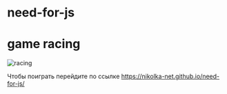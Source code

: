 # need-for-js
# game racing

![racing](https://downloader.disk.yandex.ru/preview/c197cbe1ff4f19ff0a8654c343ca278afe77ed800ca54ddb47152988c8c072a2/5fe63a98/aumvhWVt1B3Yc3_B7kx-PqedjTb78wd57nly2d3GLKzNUcGU3ofdXPEZl6LQj_V-bOvEihvlb7maMqL9o05dsQ%3D%3D?uid=0&filename=racing.gif&disposition=inline&hash=&limit=0&content_type=image%2Fgif&owner_uid=0&tknv=v2&size=2048x2048)

Чтобы поиграть перейдите по ссылке https://nikolka-net.github.io/need-for-js/
